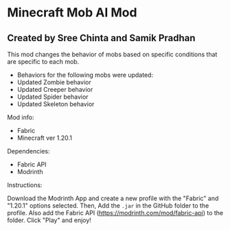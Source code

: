 # Minecraft Mob AI Mod

## Created by Sree Chinta and Samik Pradhan

This mod changes the behavior of mobs based on specific conditions that are specific to each mob.

- Behaviors for the following mobs were updated:
- Updated Zombie behavior
- Updated Creeper behavior
- Updated Spider behavior
- Updated Skeleton behavior


Mod info:

- Fabric
- Minecraft ver 1.20.1

Dependencies:

- Fabric API
- Modrinth


Instructions:

Download the Modrinth App and create a new profile with the "Fabric" and "1.20.1" options selected. Then, Add the `.jar` in the GitHub folder to the profile. Also add the Fabric API (https://modrinth.com/mod/fabric-api) to the folder. Click "Play" and enjoy!
